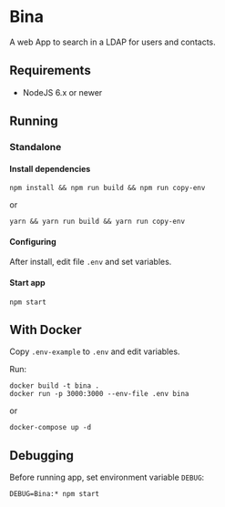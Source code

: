 # Bina

A web App to search in a LDAP for users and contacts.

## Requirements

* NodeJS 6.x or newer

## Running

### Standalone

#### Install dependencies

    npm install && npm run build && npm run copy-env
or

    yarn && yarn run build && yarn run copy-env
    
#### Configuring

After install, edit file `.env` and set variables.
    
#### Start app
    npm start

## With Docker

  Copy `.env-example` to `.env` and edit variables.
  
Run:

    docker build -t bina .
    docker run -p 3000:3000 --env-file .env bina

or

    docker-compose up -d

## Debugging

Before running app, set environment variable `DEBUG`:

    DEBUG=Bina:* npm start
